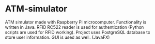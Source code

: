 # ATM-simulator

ATM simulator made with Raspberry Pi microcomputer. Functionality is written in Java.
RFID RC522 reader is used for authentication (Python scripts are used for RFID working). 
Project uses PostgreSQL database to store user information.
GUI is used as well. (JavaFX)
